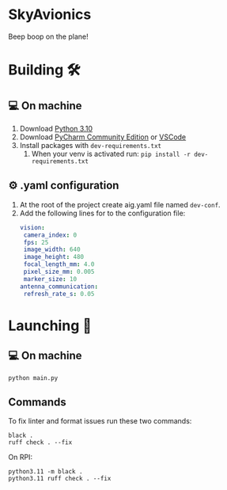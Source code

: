 # SkyAvionics
Beep boop on the plane!

# Building :hammer_and_wrench:

## :computer: On machine
1. Download [Python 3.10](https://www.python.org/downloads/release/python-3100/)
2. Download [PyCharm Community Edition](https://www.jetbrains.com/pycharm/download/) or [VSCode](https://code.visualstudio.com/download)
3. Install packages with `dev-requirements.txt`
    1. When your venv is activated run: `pip install -r dev-requirements.txt`

## :gear: .yaml configuration
1. At the root of the project create aig.yaml file named `dev-conf`.
2. Add the following lines for to the configuration file:
    ```yaml
   vision:
     camera_index: 0
     fps: 25
     image_width: 640
     image_height: 480
     focal_length_mm: 4.0
     pixel_size_mm: 0.005
     marker_size: 10
   antenna_communication:
     refresh_rate_s: 0.05
    ```

# Launching :rocket:

## :computer: On machine
```commandline
python main.py
```

## Commands
To fix linter and format issues run these two commands:
```commandline
black .
ruff check . --fix
```

On RPI:
```commandline
python3.11 -m black .
python3.11 ruff check . --fix
```
